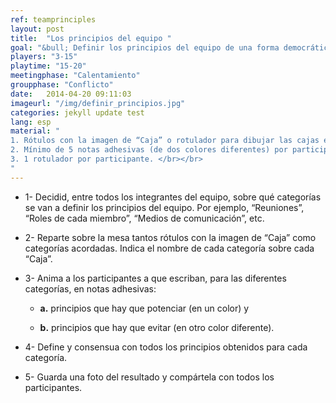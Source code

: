 ```yaml
---
ref: teamprinciples
layout: post
title:  "Los principios del equipo "
goal: "&bull; Definir los principios del equipo de una forma democrática. Estos principios deben definir los aspectos a potenciar y a evitar por los miembros del equipo."
players: "3-15"
playtime: "15-20"
meetingphase: "Calentamiento"
groupphase: "Conflicto"
date:   2014-04-20 09:11:03
imageurl: "/img/definir_principios.jpg"
categories: jekyll update test
lang: esp
material: "
1. Rótulos con la imagen de “Caja” o rotulador para dibujar las cajas en la pizarra. </br></br>
2. Mínimo de 5 notas adhesivas (de dos colores diferentes) por participante. </br></br>
3. 1 rotulador por participante. </br></br>
"
---
```

- 1- Decidid, entre todos los integrantes del equipo, sobre qué categorías se van a definir los principios del equipo. Por ejemplo, “Reuniones”, “Roles de cada miembro”, “Medios de comunicación”, etc.

- 2- Reparte sobre la mesa tantos rótulos con la imagen de “Caja” como categorías acordadas. Indica el nombre de cada categoría sobre cada “Caja”.

- 3- Anima a los participantes a que escriban, para las diferentes categorías, en notas adhesivas:

	- <b>a.</b> principios que hay que potenciar (en un color) y

	- <b>b.</b> principios que hay que evitar (en otro color diferente).

- 4- Define y consensua con todos los principios obtenidos para cada categoría.

- 5- Guarda una foto del resultado y compártela con todos los participantes.
